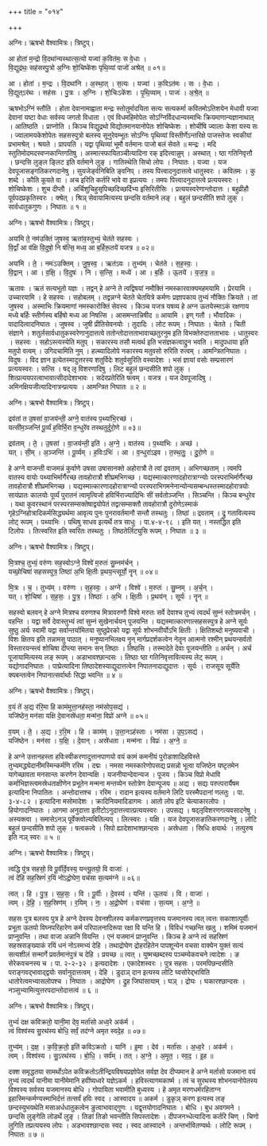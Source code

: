 +++
title = "०१४"

+++


अग्निः। ऋषभो वैश्वामित्रः। त्रिष्टुप्।

आ होता॑ म॒न्द्रो वि॒दथा॑न्यस्थात्स॒त्यो यज्वा॑ क॒वित॑मः॒ स वे॒धाः ।  
वि॒द्युद्र॑थः॒ सह॑सस्पु॒त्रो अ॒ग्निः शो॒चिष्के॑शः पृथि॒व्यां पाजो॑ अश्रेत् ॥ ०१॥

आ । होता॑ । म॒न्द्रः । वि॒दथा॑नि । अ॒स्था॒त् । स॒त्यः । यज्वा॑ । क॒विऽत॑मः । सः । वे॒धाः ।  
वि॒द्युत्ऽर॑थः । सह॑सः । पु॒त्रः । अ॒ग्निः । शो॒चिःऽके॑शः । पृ॒थि॒व्याम् । पाजः॑ । अ॒श्रे॒त् ॥

ऋषभोऽग्निं स्तौति । होता देवानामाह्वाता मन्द्रः स्तोतुर्मादयिता सत्यः सत्यकर्मा कवितमोऽतिशयेन मेधावी यज्वा देवानां यष्टा वेधाः सर्वस्य जगतो विधाता । एवं विधमहिमोपेतः सोऽग्निर्विदधान्यस्माभिः क्रियमाणान्यज्ञानाथात् । आतिष्ठति । प्राप्नोति । किञ्च विद्युद्रथो विद्योतमानयानोपेतः शोचिष्केशः । शोचींषि ज्वालाः केशा यस्य सः । ज्वालामयकेशोपेतः सहसस्पुत्रो बलस्य सूनुरेवम्भूतः सोऽग्निः पृथिव्यां विस्तीर्णेऽन्तरिक्षे पाजस्तेजः स्वकीयां प्रभामश्रेत् । श्रयते । प्रापयति । यद्वा पृथिव्यां भूमौ वर्तमानः पाजो बलं सेवते ॥ मन्द्रः । मदि स्तुतिमोदमदस्वप्नकान्तिगतिषु । अस्मात्स्फायितञ्चीत्यादिना रक् इदित्त्वान्नुम् । अस्थात् । ष्ठा गतिनिवृत्तौ । छन्दसि लुङ्ल ङ्लिट इति वर्तमाने लुङ् । गातिस्थेति सिचो लोपः । निघातः । यज्वा । यज देवपूजासङ्गतिकरणदानेषु । सुयजेर्ङ्वनिबिति ङ्वनिप् । तस्य पित्त्वादनुदात्तत्वे धातुस्वरः । कवितमः । कु शब्दे । कौति कूयते वा । अच इरिति कर्तरि भावे वा इप्रत्ययः । तमपः पित्त्वादनुदात्तत्वे प्रत्ययस्वरः । शोचिष्केशः । शुच दीप्तौ । अर्चिशुचिहुसृपिच्छदिच्छर्दिभ्य इसिरितीसिः । प्रत्ययस्वरेणान्तोदात्तः । बहुव्रीहौ पूर्वपदप्रकृतिस्वरः । क्श्रेत् । श्रिञ् सेवायामित्यस्य छन्दसि वर्तमाने लङ् । बहुलं छन्दसीति शपो लुक् । सार्वधातुकगुणः । निघातः ॥ १ ॥

अग्निः। ऋषभो वैश्वामित्रः। त्रिष्टुप्।

अया॑मि ते॒ नम॑उक्तिं जुषस्व॒ ऋता॑व॒स्तुभ्यं॒ चेत॑ते सहस्वः ।  
वि॒द्वाँ आ व॑क्षि वि॒दुषो॒ नि ष॑त्सि॒ मध्य॒ आ ब॒र्हिरू॒तये॑ यजत्र ॥ ०२॥

अया॑मि । ते॒ । नमः॑ऽउक्तिम् । जु॒ष॒स्व॒ । ऋत॑ऽवः । तुभ्य॑म् । चेत॑ते । स॒ह॒स्वः॒ ।  
वि॒द्वान् । आ । व॒क्षि॒ । वि॒दुषः॑ । नि । स॒त्सि॒ । मध्ये॑ । आ । ब॒र्हिः । ऊ॒तये॑ । य॒ज॒त्र॒ ॥

ऋतावः । ऋतं सत्यभूतो यज्ञः । तद्वन् हे अग्ने ते त्वद्विषयां नमौक्तिं नमस्कारवाक्यमहमयामि । प्रेरयामि । उच्चारयामि । हे सहस्वः । सहोबलम् । तद्वन्नग्ने चेतते चेतयित्रे कर्मणः प्रज्ञापकाय तुभ्यं नौक्तिः क्रियते । तां जुषस्व । अस्माभिः क्रियमाणां नमस्कारोक्तिं सेवस्य । किञ्च यजत्र यषव्य हे अग्न ऊतयेस्माऽकं रक्षणाय मध्ये बर्हिः स्तीर्णस्य बर्हिषो मध्य आ निषत्सि । आसमन्तान्निषीद ॥ आयामि । इण् गतौ । भौवादिकः । पादादित्वादनिघातः । जुषस्व । जुषी प्रीतिसेवनयोः । तुदादिः । लोट रूपम् । निघातः । चेतते । चिती संज्ञाने । शतुर्लसार्वधातुकस्वरेणानुदात्तत्वे ततोन्तोदात्तताभावाच्छतुरनुम इति विभक्तेरुदात्तताभावः । धातुस्वरः । सहस्वः । सहोऽस्त्यस्येति मतुप् । सकारस्य तसौ मत्वर्थ इति भसंज्ञकत्वाद्रुन भवति । मादुपधाया इति मतुपो वत्वम् । उगिदचामिति नुम् । हल्ब्यादिलोपे नकारस्य मतुवसो रुरिति रुत्वम् । आमन्त्रितनिघातः । विदुषः । विद ज्ञान इत्येतस्मादुत्तरस्य शतुर्विदेः शतुर्वसुरिति वस्वादेशः । भसं ज्ञायां वसोः सम्प्रसारणं प्रत्ययस्वरः । सत्सि । षद् लृ विशरणादिषु । लिट बहुलं छन्दसीति शपो लुक् । शित्प्रत्ययपरत्वाभावात्सीदादेशाभावः । सदेरप्रतेरिति षत्वम् । यजत्र । यज देवपूजादिषु । अमिनक्षियजीत्यादिनात्रन्प्रत्ययः । आमन्त्रित निघातः ॥ २ ॥

अग्निः। ऋषभो वैश्वामित्रः। त्रिष्टुप्।

द्रव॑तां त उ॒षसा॑ वा॒जय॑न्ती॒ अग्ने॒ वात॑स्य प॒थ्या॑भि॒रच्छ॑ ।  
यत्सी॑म॒ञ्जन्ति॑ पू॒र्व्यं ह॒विर्भि॒रा व॒न्धुरे॑व तस्थतुर्दुरो॒णे ॥ ०३॥

द्रव॑ताम् । ते॒ । उ॒षसा॑ । वा॒जय॑न्ती॒ इति॑ । अ॒ग्ने॒ । वात॑स्य । प॒थ्या॑भिः । अच्छ॑ ।  
यत् । सी॒म् । अ॒ञ्जन्ति॑ । पू॒र्व्यम् । ह॒विःऽभिः॑ । आ । व॒न्धुरा॑ऽइव । त॒स्थ॒तुः॒ । दु॒रो॒णे ॥

हे अग्ने वाजन्ती वाजमन्नं कुर्वाणे उषसा उषासानक्ते अहोरात्रौ ते त्वां द्रवताम् । अभिगच्छताम् । त्वमपि वातस्य वायोः पथ्याभिर्मार्गैरच्छ तावहोरात्रौ शीघ्रमभिगच्छ । यद्यस्मात्कारणादहोरात्राग्न्योः परस्पराभिर्मार्गैरच्छ तावहोरात्रौ शीघ्रमभिगच्छ । यद्यस्मात्कारणादहोरात्राग्न्यो परस्पराभिगमनेनान्योन्यसम्बन्धस्तस्मादहोरात्रयोः सायंप्रातः कालयोः पूर्व्यं पुरातनं त्वामृत्विजो हविर्भिराज्यादिभिः सीं सर्वतोञ्जन्ति । सिञ्चन्ति । किञ्च बन्धुरेव । यथा कूवरस्थानं परस्परसम्सक्तेषाद्वयोपेतं तद्वत्सम्सक्तौ तावहोरात्रौ दुरोणेऽस्माकं गृहेऽग्निहोत्रादिकर्मसिद्ध्यर्थमा आवृत्य पुनः पुनरावर्तमानौ सन्तौ तस्थतुः । तिष्ठां ॥ द्रवताम् । द्रु गतावित्यस्य लोट् रूपम् । पथ्याभिः । पथिषु साधव इत्यर्थे तत्र साधुः । पा.४-४-९८ । इति यत् । नस्तद्धित इति टिलोपः । तित्स्वरित इति स्वरितः तस्थतुः । तिष्ठतेर्लिट्युसि रूपम् । निघातः ॥ ३ ॥

अग्निः। ऋषभो वैश्वामित्रः। त्रिष्टुप्।

मि॒त्रश्च॒ तुभ्यं॒ वरु॑णः सह॒स्वोऽग्ने॒ विश्वे॑ म॒रुतः॑ सु॒म्नम॑र्चन् ।  
यच्छो॒चिषा॑ सहसस्पुत्र॒ तिष्ठा॑ अ॒भि क्षि॒तीः प्र॒थय॒न्त्सूर्यो॒ नॄन् ॥ ०४॥

मि॒त्रः । च॒ । तुभ्य॑म् । वरु॑णः । स॒ह॒स्वः॒ । अग्ने॑ । विश्वे॑ । म॒रुतः॑ । सु॒म्नम् । अ॒र्च॒न् ।  
यत् । शो॒चिषा॑ । स॒ह॒सः॒ । पु॒त्र॒ । तिष्ठाः॑ । अ॒भि । क्षि॒तीः । प्र॒थय॑न् । सूर्यः॑ । नॄन् ॥

सहस्वो बलवन् हे अग्ने मित्रश्च वरुणश्च मित्रावरुणौ विश्वे मरुतः सर्वे देवाश्च तुभ्यं त्वदर्थं सुम्नं स्तोत्रमर्चन् । वहन्ति । यद्वा सर्वे देवास्तुभ्यं त्वां सुम्नं सुखेनार्चयन् पूजयन्ति । यद्यस्मात्कारणात्सहसस्पुत्र हे अग्ने सूर्यः सुष्ठु अर्यः स्वामी यद्वा सर्वान्तर्यामितया सुष्ठुप्रेरको यद्वा सूर्यः शोभनवीर्योऽभि क्षितीः । क्षितिशब्दो मनुष्यवाची । विशः क्षितय इति तन्नामसु पाठात् । मनुष्यानभिलक्ष्य नॄन् मार्गप्रदर्शकत्वेन नेतॄन आत्मनो रश्मीन् प्रथयन्सर्वतो विस्तारयन्स्त्वं शोचिषा दीप्त्या समानः सन् तिष्ठाः । तिष्ठसि । तस्मादेते देवाः पूजयन्तीति ॥ अर्चन् । अर्च पूजायामित्यस्य लङ् रूपम् । अडाभावश्छान्दसः । तिष्ठाः ष्ठा गतिनिवृत्तावित्यस्य लेट् रूपम् । यद्योगादनिघातः । पाघ्रेत्यादिना तिष्ठादेशस्याद्युदात्तत्वेन निपातनादाद्युदात्तः । सूर्यः । राजसूय सूर्येति क्यबन्तत्वेन निपानात्सर्वार्थाः सिद्धा भवन्ति ॥ ४ ॥

अग्निः। ऋषभो वैश्वामित्रः। त्रिष्टुप्।

व॒यं ते॑ अ॒द्य र॑रि॒मा हि काम॑मुत्ता॒नह॑स्ता॒ नम॑सोप॒सद्य॑ ।  
यजि॑ष्ठेन॒ मन॑सा यक्षि दे॒वानस्रे॑धता॒ मन्म॑ना॒ विप्रो॑ अग्ने ॥ ०५॥

व॒यम् । ते॒ । अ॒द्य । र॒रि॒म । हि । काम॑म् । उ॒त्ता॒नऽह॑स्ताः । नम॑सा । उ॒प॒ऽसद्य॑ ।  
यजि॑ष्ठेन । मन॑सा । य॒क्षि॒ । दे॒वान् । अस्रे॑धता । मन्म॑ना । विप्रः॑ । अ॒ग्ने॒ ॥

हे अग्ने उत्तानहस्ता हविःस्वीकरणादुत्तानपाणयो वयं कामं कमनीयं पुरोडाशादिहविस्ते तुभ्यमद्ध्येदानीमस्मिन्कर्मणि ररिम । दद्मः । नमसा नमस्कारेणोपसद्य प्रसन्नो भूत्वा यजिष्ठेन यष्टृतमेन यागेच्छावता मनसान्तः करणेन देवान्यक्षि । यजनीयान्देवान्यज । पूजय । किञ्च विप्रो मेधावि कर्माभिज्ञस्त्वमस्रेधताक्षीणेन प्रभूतेन मन्मना मन्तव्येन स्तोत्रेण देवान्पूजय ॥ अद्य । सद्यः परुत्परार्यैषम इत्यादिना निपातितः । अन्तोदात्तश्च । ररिम । रादान इत्यस्य वर्तमाने लिटि परस्मैपदानां णलतुः । पा. ३-४-८२ । इत्यादिना मसोमादेशः । क्रादिनियमादिडागमः । आतो लोप इटि चेत्याकारलोपः । हियोगादनिघातः । आगमा अनुदात्ता इतीटोऽनुदात्तत्त्वात्प्रत्ययस्वरः । उपसद्य । षद्लृविशरणगत्यवसादनेषु । अस्यक्त्वा । समासेऽनञ् पूर्वेक्त्वोल्यबितिल्यप् । लित्स्वरः । यक्षि । यज देवपूजासङातिकरणदानेषु । लोटि बहुलं छन्दसीति शपो लुक् । षत्वकत्वे । सिपो ह्यादेशाभाश्छान्दसः । अस्रेधता । स्रिधिः क्षयार्थः । तत्पुरुष इति नञ् स्वरः ॥ ५ ॥

अग्निः। ऋषभो वैश्वामित्रः। त्रिष्टुप्।

त्वद्धि पु॑त्र सहसो॒ वि पू॒र्वीर्दे॒वस्य॒ यन्त्यू॒तयो॒ वि वाजाः॑ ।  
त्वं दे॑हि सह॒स्रिणं॑ र॒यिं नो॑ऽद्रो॒घेण॒ वच॑सा स॒त्यम॑ग्ने ॥ ०६॥

त्वत् । हि । पु॒त्र॒ । स॒ह॒सः॒ । वि । पू॒र्वीः । दे॒वस्य॑ । यन्ति॑ । ऊ॒तयः॑ । वि । वाजाः॑ ।  
त्वम् । दे॒हि॒ । स॒ह॒स्रिण॑म् । र॒यिम् । नः॒ । अ॒द्रो॒घेण॑ । वच॑सा । स॒त्यम् । अ॒ग्ने॒ ॥

सहसः पुत्र बलस्य पुत्र हे अग्ने देवस्य देवनशीलस्य कर्मकरणप्रवृत्तस्य यजमानस्य त्वत् त्वत्तः सकाशात्पूर्वीः प्रभूता ऊतयो विघ्नपरिहारेण कर्म परिपालनादिरूपा रक्षा वि यन्ति हि । विविधं गच्छन्ति खलु । शमिमं यजमानं प्राप्नुवन्ति । तथा वाजा अन्नानि वियन्ति । एनं यजमानं प्राप्नुवन्ति । किञ्च हे अग्ने त्वं सहस्रिणं सहस्रसङ्ख्याकं रयिं धनं नोऽस्मभ्यं देहि । तथाद्रोघेण द्रोहरहितेन पापशून्येन वचसा वाक्येन युक्तं सत्यं सत्यशीलं सन्मार्गे प्रवर्तमानंपुत्रं च देहि । प्रयच्छ ॥ त्वत् । युष्मच्छब्दस्य पञ्चम्येकवचने त्वादेशः । ङ सेरेकवचनस्य च । पा. २-२-३२ । इत्यदादेशः । एकादेशस्वरः । पुत्र सहसः । परमपिछन्दसीति पराङ्गवद्भावाद्द्वयोः सर्वानुदात्तत्वम् । देहि । डुदाञ् दान इत्यस्य लोटि घ्वसोरेद्भाविति धातोरेत्वमभ्यासलोपश्च । निघातः । आद्रोघेण । द्रुह जिघांसायाम् । घञ् । द्रोघः । घकारश्छान्दसः । नञ्सुभ्यामित्युत्तरपदान्तोदात्तत्वं ॥ ६ ॥

अग्निः। ऋषभो वैश्वामित्रः। त्रिष्टुप्।

तुभ्यं॑ दक्ष कविक्रतो॒ यानी॒मा देव॒ मर्ता॑सो अध्व॒रे अक॑र्म ।  
त्वं विश्व॑स्य सु॒रथ॑स्य बोधि॒ सर्वं॒ तद॑ग्ने अमृत स्वदे॒ह ॥ ०७॥

तुभ्य॑म् । द॒क्ष॒ । क॒वि॒क्र॒तो॒ इति॑ कविऽक्रतो । यानि॑ । इ॒मा । देव॑ । मर्ता॑सः । अ॒ध्व॒रे । अक॑र्म ।  
त्वम् । विश्व॑स्य । सु॒ऽरथ॑स्य । बो॒धि॒ । सर्व॑म् । तत् । अ॒ग्ने॒ । अ॒मृ॒त॒ । स्व॒द॒ । इ॒ह ॥

दक्श समृद्धतया सामर्थोऽपेत कविक्रतोऽतीन्द्रियविषयप्रज्ञोपेत सर्वज्ञ देव दीप्यमान हे अग्ने मर्तासो यजमाना वयं तुभ्यं त्वदर्थं यानीमा यानीमेमानि हवींष्यध्वरे यज्ञेऽकर्म । हविस्त्यागमकार्ष्म । त्वं च सुरथस्य शोभनयानोपेतस्य विश्वस्य सर्वस्य यजमानस्य बोधि । गोपायिता भवामीति बुध्यस्य । हे अमृत मरणधर्मरहिताग्न इहास्मिन्कर्मण्यस्माभिर्दत्तं तत्सर्वं हविः स्वद । आस्वादय ॥ अकर्म । डुकृञ् करण इत्यस्य लङ् छन्दस्युभयथेति मसाअर्धधातुकत्वेन ङुत्वाभावाद्गुणः । यद्वृत्तयोगादनिघातः । बोधि । बुध अवगमने । छन्दसि लुङ्गेति लोडर्थे लुङ् । तिङां तिङो भवन्तीति सिपस्तादेशः । दीपजनभ्धेत्यादिना कर्तरि चिण् । चिणो लुगिति तप्रत्ययस्य लोपः । अडभावश्छान्दसः स्वद । स्वद आस्वादने । अन्तर्भावितण्यर्थः । लोटि रूपम् । निघातः ॥ ७ ॥